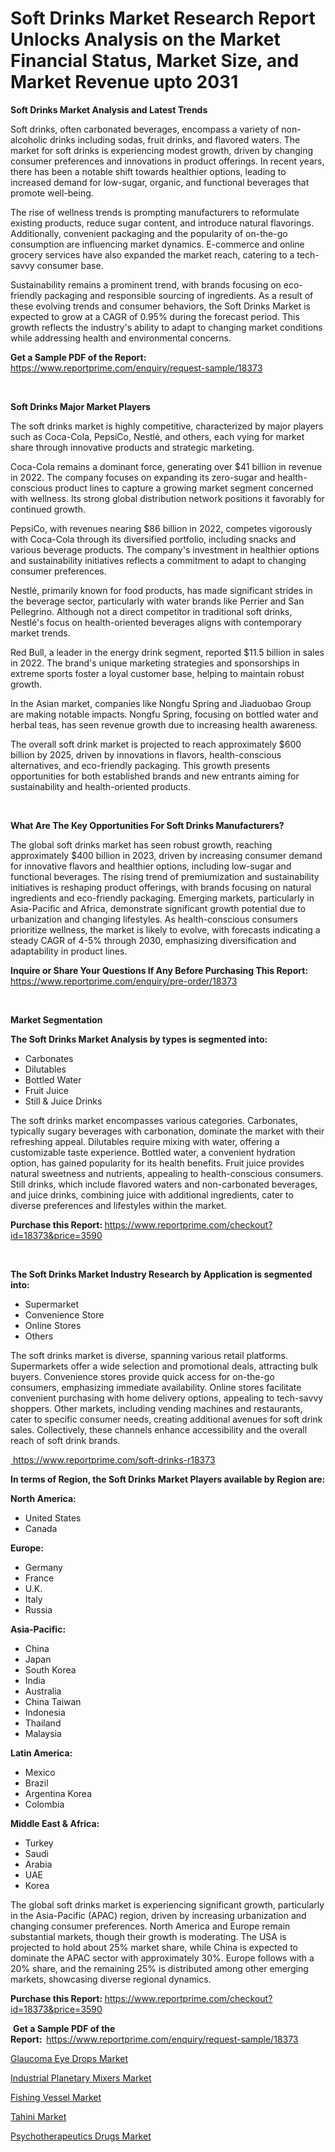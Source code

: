 <p><h1>Soft Drinks Market Research Report Unlocks Analysis on the Market Financial Status, Market Size, and Market Revenue upto 2031</h1></p><p><strong>Soft Drinks Market Analysis and Latest Trends</strong></p>
<p><p>Soft drinks, often carbonated beverages, encompass a variety of non-alcoholic drinks including sodas, fruit drinks, and flavored waters. The market for soft drinks is experiencing modest growth, driven by changing consumer preferences and innovations in product offerings. In recent years, there has been a notable shift towards healthier options, leading to increased demand for low-sugar, organic, and functional beverages that promote well-being.</p><p>The rise of wellness trends is prompting manufacturers to reformulate existing products, reduce sugar content, and introduce natural flavorings. Additionally, convenient packaging and the popularity of on-the-go consumption are influencing market dynamics. E-commerce and online grocery services have also expanded the market reach, catering to a tech-savvy consumer base.</p><p>Sustainability remains a prominent trend, with brands focusing on eco-friendly packaging and responsible sourcing of ingredients. As a result of these evolving trends and consumer behaviors, the Soft Drinks Market is expected to grow at a CAGR of 0.95% during the forecast period. This growth reflects the industry's ability to adapt to changing market conditions while addressing health and environmental concerns.</p></p>
<p><strong>Get a Sample PDF of the Report:&nbsp;</strong> <a href="https://www.reportprime.com/enquiry/request-sample/18373?utm_campaign=57&utm_medium=2&utm_source=Github&utm_content=ia&utm_term=21112024&utm_id=soft-drinks">https://www.reportprime.com/enquiry/request-sample/18373</a></p>
<p>&nbsp;</p>
<p><strong>Soft Drinks Major Market Players</strong></p>
<p><p>The soft drinks market is highly competitive, characterized by major players such as Coca-Cola, PepsiCo, Nestlé, and others, each vying for market share through innovative products and strategic marketing.</p><p>Coca-Cola remains a dominant force, generating over $41 billion in revenue in 2022. The company focuses on expanding its zero-sugar and health-conscious product lines to capture a growing market segment concerned with wellness. Its strong global distribution network positions it favorably for continued growth.</p><p>PepsiCo, with revenues nearing $86 billion in 2022, competes vigorously with Coca-Cola through its diversified portfolio, including snacks and various beverage products. The company's investment in healthier options and sustainability initiatives reflects a commitment to adapt to changing consumer preferences.</p><p>Nestlé, primarily known for food products, has made significant strides in the beverage sector, particularly with water brands like Perrier and San Pellegrino. Although not a direct competitor in traditional soft drinks, Nestlé's focus on health-oriented beverages aligns with contemporary market trends.</p><p>Red Bull, a leader in the energy drink segment, reported $11.5 billion in sales in 2022. The brand's unique marketing strategies and sponsorships in extreme sports foster a loyal customer base, helping to maintain robust growth.</p><p>In the Asian market, companies like Nongfu Spring and Jiaduobao Group are making notable impacts. Nongfu Spring, focusing on bottled water and herbal teas, has seen revenue growth due to increasing health awareness. </p><p>The overall soft drink market is projected to reach approximately $600 billion by 2025, driven by innovations in flavors, health-conscious alternatives, and eco-friendly packaging. This growth presents opportunities for both established brands and new entrants aiming for sustainability and health-oriented products.</p></p>
<p>&nbsp;</p>
<p><strong>What Are The Key Opportunities For Soft Drinks Manufacturers?</strong></p>
<p><p>The global soft drinks market has seen robust growth, reaching approximately $400 billion in 2023, driven by increasing consumer demand for innovative flavors and healthier options, including low-sugar and functional beverages. The rising trend of premiumization and sustainability initiatives is reshaping product offerings, with brands focusing on natural ingredients and eco-friendly packaging. Emerging markets, particularly in Asia-Pacific and Africa, demonstrate significant growth potential due to urbanization and changing lifestyles. As health-conscious consumers prioritize wellness, the market is likely to evolve, with forecasts indicating a steady CAGR of 4-5% through 2030, emphasizing diversification and adaptability in product lines.</p></p>
<p><strong>Inquire or Share Your Questions If Any Before Purchasing This Report:</strong> <a href="https://www.reportprime.com/enquiry/pre-order/18373?utm_campaign=57&utm_medium=2&utm_source=Github&utm_content=ia&utm_term=21112024&utm_id=soft-drinks">https://www.reportprime.com/enquiry/pre-order/18373</a></p>
<p>&nbsp;</p>
<p><strong>Market Segmentation</strong></p>
<p><strong>The Soft Drinks Market Analysis by types is segmented into:</strong></p>
<p><ul><li>Carbonates</li><li>Dilutables</li><li>Bottled Water</li><li>Fruit Juice</li><li>Still & Juice Drinks</li></ul></p>
<p><p>The soft drinks market encompasses various categories. Carbonates, typically sugary beverages with carbonation, dominate the market with their refreshing appeal. Dilutables require mixing with water, offering a customizable taste experience. Bottled water, a convenient hydration option, has gained popularity for its health benefits. Fruit juice provides natural sweetness and nutrients, appealing to health-conscious consumers. Still drinks, which include flavored waters and non-carbonated beverages, and juice drinks, combining juice with additional ingredients, cater to diverse preferences and lifestyles within the market.</p></p>
<p><strong>Purchase this Report:&nbsp;</strong><a href="https://www.reportprime.com/checkout?id=18373&price=3590&utm_campaign=57&utm_medium=2&utm_source=Github&utm_content=ia&utm_term=21112024&utm_id=soft-drinks">https://www.reportprime.com/checkout?id=18373&price=3590</a></p>
<p>&nbsp;</p>
<p><strong>The Soft Drinks Market Industry Research by Application is segmented into:</strong></p>
<p><ul><li>Supermarket</li><li>Convenience Store</li><li>Online Stores</li><li>Others</li></ul></p>
<p><p>The soft drinks market is diverse, spanning various retail platforms. Supermarkets offer a wide selection and promotional deals, attracting bulk buyers. Convenience stores provide quick access for on-the-go consumers, emphasizing immediate availability. Online stores facilitate convenient purchasing with home delivery options, appealing to tech-savvy shoppers. Other markets, including vending machines and restaurants, cater to specific consumer needs, creating additional avenues for soft drink sales. Collectively, these channels enhance accessibility and the overall reach of soft drink brands.</p></p>
<p><a href="https://www.reportprime.com/soft-drinks-r18373?utm_campaign=57&utm_medium=2&utm_source=Github&utm_content=ia&utm_term=21112024&utm_id=soft-drinks">&nbsp;https://www.reportprime.com/soft-drinks-r18373</a></p>
<p><strong>In terms of Region, the Soft Drinks Market Players available by Region are:</strong></p>
<p>
    <p> <strong> North America: </strong>
        <ul>
            <li>United States</li>
            <li>Canada</li>
        </ul>
        </p> 
    <p> <strong> Europe: </strong>
        <ul>
            <li>Germany</li>
            <li>France</li>
            <li>U.K.</li>
            <li>Italy</li>
            <li>Russia</li>
        </ul>
        </p> 
    <p> <strong> Asia-Pacific: </strong>
        <ul>
            <li>China</li>
            <li>Japan</li>
            <li>South Korea</li>
            <li>India</li>
            <li>Australia</li>
            <li>China Taiwan</li>
            <li>Indonesia</li>
            <li>Thailand</li>
            <li>Malaysia</li>
        </ul>
        </p> 
    <p> <strong> Latin America: </strong>
        <ul>
            <li>Mexico</li>
            <li>Brazil</li>
            <li>Argentina Korea</li>
            <li>Colombia</li>
        </ul>
        </p> 
    <p> <strong> Middle East & Africa: </strong>
        <ul>
            <li>Turkey</li>
            <li>Saudi</li>
            <li>Arabia</li>
            <li>UAE</li>
            <li>Korea</li>
        </ul>
    </p>
    </p>
<p><p>The global soft drinks market is experiencing significant growth, particularly in the Asia-Pacific (APAC) region, driven by increasing urbanization and changing consumer preferences. North America and Europe remain substantial markets, though their growth is moderating. The USA is projected to hold about 25% market share, while China is expected to dominate the APAC sector with approximately 30%. Europe follows with a 20% share, and the remaining 25% is distributed among other emerging markets, showcasing diverse regional dynamics.</p></p>
<p><strong>Purchase this Report: </strong><a href="https://www.reportprime.com/checkout?id=18373&price=3590&utm_campaign=57&utm_medium=2&utm_source=Github&utm_content=ia&utm_term=21112024&utm_id=soft-drinks">https://www.reportprime.com/checkout?id=18373&price=3590</a></p>
<p>&nbsp;<strong>Get a Sample PDF of the Report:&nbsp;&nbsp;</strong><a href="https://www.reportprime.com/enquiry/request-sample/18373?utm_campaign=57&utm_medium=2&utm_source=Github&utm_content=ia&utm_term=21112024&utm_id=soft-drinks">https://www.reportprime.com/enquiry/request-sample/18373</a></p>
<p><strong></strong></p>
<p><p><a href="https://issuu.com/reportprime-2/docs/glaucoma-eye-drops-market-size-2030_8d73c8eb4fb8f1?utm_campaign=57&utm_medium=2&utm_source=Github&utm_content=ia&utm_term=21112024&utm_id=soft-drinks">Glaucoma Eye Drops Market</a></p><p><a href="https://www.linkedin.com/pulse/analysisoftheindustrial-planetary-mixers-market-withcagrof51anticipatedfrom2024to2031-tlwec?utm_campaign=57&utm_medium=2&utm_source=Github&utm_content=ia&utm_term=21112024&utm_id=soft-drinks">Industrial Planetary Mixers Market</a></p><p><a href="https://www.linkedin.com/pulse/current-valuation-of89-cagr-report-provides-thorough-study-dmooc?utm_campaign=57&utm_medium=2&utm_source=Github&utm_content=ia&utm_term=21112024&utm_id=soft-drinks">Fishing Vessel Market</a></p><p><a href="https://github.com/FlorianWolf90/Market-Research-Report-List-1/blob/main/tahini-market.md?utm_campaign=57&utm_medium=2&utm_source=Github&utm_content=ia&utm_term=21112024&utm_id=soft-drinks">Tahini Market</a></p><p><a href="https://issuu.com/reportprime-2/docs/psychotherapeutics-drugs-market-siz_672c9ef30d5333?utm_campaign=57&utm_medium=2&utm_source=Github&utm_content=ia&utm_term=21112024&utm_id=soft-drinks">Psychotherapeutics Drugs Market</a></p></p>
